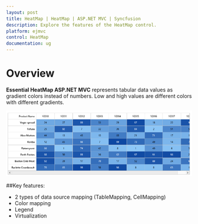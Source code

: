 ```yaml
---
layout: post
title: HeatMap | HeatMap | ASP.NET MVC | Syncfusion
description: Explore the features of the HeatMap control.
platform: ejmvc
control: HeatMap
documentation: ug
---
```


# Overview

**Essential HeatMap ASP.NET MVC** represents tabular data values as gradient colors instead of numbers. Low and high values are different colors with different gradients.
 
![](Overview_images/Overview_images_img1.png)

##Key features:

 * 2 types of data source mapping (TableMapping, CellMapping)
 * Color mapping
 * Legend
 * Virtualization